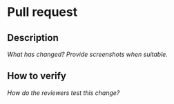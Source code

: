 # Pull request

## Description

_What has changed? Provide screenshots when suitable._

## How to verify

_How do the reviewers test this change?_
